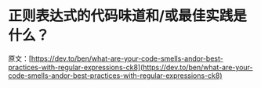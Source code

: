 # 正则表达式的代码味道和/或最佳实践是什么？

原文：[https://dev.to/ben/what-are-your-code-smells-andor-best-practices-with-regular-expressions-ck8](https://dev.to/ben/what-are-your-code-smells-andor-best-practices-with-regular-expressions-ck8)